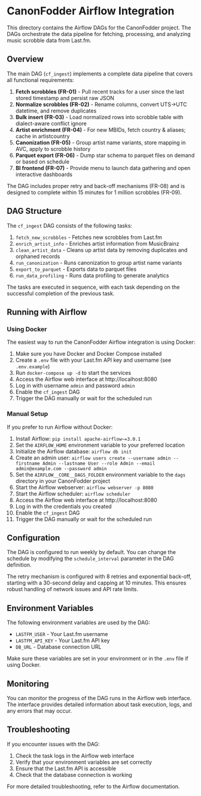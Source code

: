 # CanonFodder Airflow Integration

This directory contains the Airflow DAGs for the CanonFodder project. The DAGs orchestrate the data pipeline for fetching, processing, and analyzing music scrobble data from Last.fm.

## Overview

The main DAG (`cf_ingest`) implements a complete data pipeline that covers all functional requirements:

1. **Fetch scrobbles (FR-01)** - Pull recent tracks for a user since the last stored timestamp and persist raw JSON
2. **Normalize scrobbles (FR-02)** - Rename columns, convert UTS→UTC datetime, and remove duplicates
3. **Bulk insert (FR-03)** - Load normalized rows into scrobble table with dialect-aware conflict ignore
4. **Artist enrichment (FR-04)** - For new MBIDs, fetch country & aliases; cache in artistcountry
5. **Canonization (FR-05)** - Group artist name variants, store mapping in AVC, apply to scrobble history
6. **Parquet export (FR-06)** - Dump star schema to parquet files on demand or based on schedule
7. **BI frontend (FR-07)** - Provide menu to launch data gathering and open interactive dashboards

The DAG includes proper retry and back-off mechanisms (FR-08) and is designed to complete within 15 minutes for 1 million scrobbles (FR-09).

## DAG Structure

The `cf_ingest` DAG consists of the following tasks:

1. `fetch_new_scrobbles` - Fetches new scrobbles from Last.fm
2. `enrich_artist_info` - Enriches artist information from MusicBrainz
3. `clean_artist_data` - Cleans up artist data by removing duplicates and orphaned records
4. `run_canonization` - Runs canonization to group artist name variants
5. `export_to_parquet` - Exports data to parquet files
6. `run_data_profiling` - Runs data profiling to generate analytics

The tasks are executed in sequence, with each task depending on the successful completion of the previous task.

## Running with Airflow

### Using Docker

The easiest way to run the CanonFodder Airflow integration is using Docker:

1. Make sure you have Docker and Docker Compose installed
2. Create a `.env` file with your Last.fm API key and username (see `.env.example`)
3. Run `docker-compose up -d` to start the services
4. Access the Airflow web interface at http://localhost:8080
5. Log in with username `admin` and password `admin`
6. Enable the `cf_ingest` DAG
7. Trigger the DAG manually or wait for the scheduled run

### Manual Setup

If you prefer to run Airflow without Docker:

1. Install Airflow: `pip install apache-airflow~=3.0.1`
2. Set the `AIRFLOW_HOME` environment variable to your preferred location
3. Initialize the Airflow database: `airflow db init`
4. Create an admin user: `airflow users create --username admin --firstname Admin --lastname User --role Admin --email admin@example.com --password admin`
5. Set the `AIRFLOW__CORE__DAGS_FOLDER` environment variable to the `dags` directory in your CanonFodder project
6. Start the Airflow webserver: `airflow webserver -p 8080`
7. Start the Airflow scheduler: `airflow scheduler`
8. Access the Airflow web interface at http://localhost:8080
9. Log in with the credentials you created
10. Enable the `cf_ingest` DAG
11. Trigger the DAG manually or wait for the scheduled run

## Configuration

The DAG is configured to run weekly by default. You can change the schedule by modifying the `schedule_interval` parameter in the DAG definition.

The retry mechanism is configured with 8 retries and exponential back-off, starting with a 30-second delay and capping at 10 minutes. This ensures robust handling of network issues and API rate limits.

## Environment Variables

The following environment variables are used by the DAG:

- `LASTFM_USER` - Your Last.fm username
- `LASTFM_API_KEY` - Your Last.fm API key
- `DB_URL` - Database connection URL

Make sure these variables are set in your environment or in the `.env` file if using Docker.

## Monitoring

You can monitor the progress of the DAG runs in the Airflow web interface. The interface provides detailed information about task execution, logs, and any errors that may occur.

## Troubleshooting

If you encounter issues with the DAG:

1. Check the task logs in the Airflow web interface
2. Verify that your environment variables are set correctly
3. Ensure that the Last.fm API is accessible
4. Check that the database connection is working

For more detailed troubleshooting, refer to the Airflow documentation.